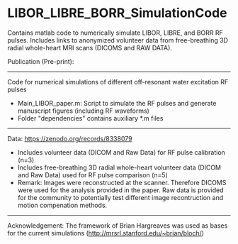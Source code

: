 # LIBOR_LIBRE_BORR_SimulationCode
Contains matlab code to numerically simulate LIBOR, LIBRE, and BORR RF pulses. Includes links to anonymized volunteer data from free-breathing 3D radial whole-heart MRI scans (DICOMS and RAW DATA).

Publication (Pre-print):

********************
Code for numerical simulations of different off-resonant water excitation RF pulses
- Main_LIBOR_paper.m: Script to simulate the RF pulses and generate manuscript figures (including RF waveforms)
- Folder "dependencies" contains auxiliary *.m files 
***************
Data: https://zenodo.org/records/8338079
- Includes volunteer data (DICOM and Raw Data) for RF pulse calibration (n=3)
- Includes free-breathing 3D radial whole-heart volunteer data (DICOM and Raw Data) used for RF pulse comparison (n=5)
- Remark: Images were reconstructed at the scanner. Therefore  DICOMS were used for the analysis provided in the paper. Raw data is provided for the community to potentially test different image recontruction and motion compenation methods.
**************
Acknowledgement:
The framework of Brian Hargreaves was used as bases for the current simulations (http://mrsrl.stanford.edu/~brian/bloch/)
